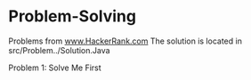 # Problem-Solving
Problems from www.HackerRank.com
The solution is located in src/Problem../Solution.Java

Problem 1: Solve Me First
